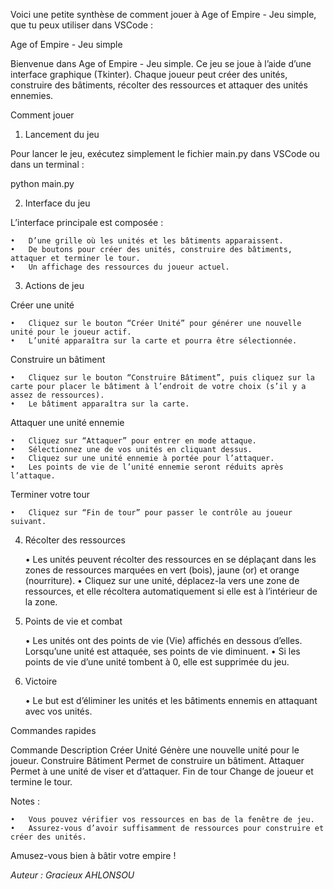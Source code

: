 Voici une petite synthèse de comment jouer à Age of Empire - Jeu simple, que tu peux utiliser dans VSCode :

Age of Empire - Jeu simple

Bienvenue dans Age of Empire - Jeu simple. Ce jeu se joue à l’aide d’une interface graphique (Tkinter). Chaque joueur peut créer des unités, construire des bâtiments, récolter des ressources et attaquer des unités ennemies.

Comment jouer

1. Lancement du jeu

Pour lancer le jeu, exécutez simplement le fichier main.py dans VSCode ou dans un terminal :

python main.py

2. Interface du jeu

L’interface principale est composée :

	•	D’une grille où les unités et les bâtiments apparaissent.
	•	De boutons pour créer des unités, construire des bâtiments, attaquer et terminer le tour.
	•	Un affichage des ressources du joueur actuel.

3. Actions de jeu

Créer une unité

	•	Cliquez sur le bouton “Créer Unité” pour générer une nouvelle unité pour le joueur actif.
	•	L’unité apparaîtra sur la carte et pourra être sélectionnée.

Construire un bâtiment

	•	Cliquez sur le bouton “Construire Bâtiment”, puis cliquez sur la carte pour placer le bâtiment à l’endroit de votre choix (s’il y a assez de ressources).
	•	Le bâtiment apparaîtra sur la carte.

Attaquer une unité ennemie

	•	Cliquez sur “Attaquer” pour entrer en mode attaque.
	•	Sélectionnez une de vos unités en cliquant dessus.
	•	Cliquez sur une unité ennemie à portée pour l’attaquer.
	•	Les points de vie de l’unité ennemie seront réduits après l’attaque.

Terminer votre tour

	•	Cliquez sur “Fin de tour” pour passer le contrôle au joueur suivant.

4. Récolter des ressources

	•	Les unités peuvent récolter des ressources en se déplaçant dans les zones de ressources marquées en vert (bois), jaune (or) et orange (nourriture).
	•	Cliquez sur une unité, déplacez-la vers une zone de ressources, et elle récoltera automatiquement si elle est à l’intérieur de la zone.

5. Points de vie et combat

	•	Les unités ont des points de vie (Vie) affichés en dessous d’elles. Lorsqu’une unité est attaquée, ses points de vie diminuent.
	•	Si les points de vie d’une unité tombent à 0, elle est supprimée du jeu.

6. Victoire

	•	Le but est d’éliminer les unités et les bâtiments ennemis en attaquant avec vos unités.

Commandes rapides

Commande	Description
Créer Unité	Génère une nouvelle unité pour le joueur.
Construire Bâtiment	Permet de construire un bâtiment.
Attaquer	Permet à une unité de viser et d’attaquer.
Fin de tour	Change de joueur et termine le tour.

Notes :

	•	Vous pouvez vérifier vos ressources en bas de la fenêtre de jeu.
	•	Assurez-vous d’avoir suffisamment de ressources pour construire et créer des unités.

Amusez-vous bien à bâtir votre empire !

_Auteur : Gracieux AHLONSOU_